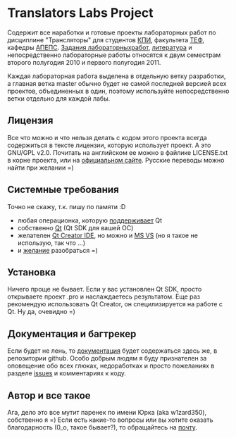 Translators Labs Project
========================

Содержит все наработки и готовые проекты лабораторных работ по дисциплине
"Трансляторы" для студентов [КПИ](http://kpi.ua/), факультета
[ТЕФ](http://tef.kpi.ua/), кафедры [АПЕПС](http://apeps.kpi.ua/). [Задания
лабораторныхработ][labsTasks], [литература][literature] и непосредственно лабораторные работы относятся к
двум семестрам второго полугодия 2010 и первого полугодия 2011. 

Каждая лабораторная работа выделена в отдельную ветку разработки, а
главная ветка master обычно будет не самой последней версией всех проектов,
объединенных в один, поэтому используйте непосредственно ветки отдельно для
каждой лабы.

[labsTasks]:
http://github.com/w1zard350/TranslatorsLabs/wiki/%D0%97%D0%B0%D0%B4%D0%B0%D0%BD%D0%B8%D1%8F-%D0%BB%D0%B0%D0%B1%D0%BE%D1%80%D0%B0%D1%82%D0%BE%D1%80%D0%BD%D1%8B%D1%85-%D1%80%D0%B0%D0%B1%D0%BE%D1%82
[literature]:
http://github.com/w1zard350/TranslatorsLabs/wiki/%D0%9B%D0%B8%D1%82%D0%B5%D1%80%D0%B0%D1%82%D1%83%D1%80%D0%B0


Лицензия
--------

Все что можно и что нельзя делать с кодом этого проекта всегда содержиться в
тексте лицензии, которую использует проект. А это GNU/GPL v2.0. Почитать на
английском ее можно в файлике LICENSE.txt в корне проекта, или на [официальном
сайте](http://www.gnu.org/licenses/gpl-2.0.html). Русские переводы можно найти при желании =)

Системные требования
--------------------

Точно не скажу, т.к. пишу по памяти :D

- любая операционка, которую [поддерживает][platforms] Qt
- собственно [Qt][download] (Qt SDK для вашей ОС)
- желателен [Qt Creator IDE][qtIDE], но можно и [MS VS][msvs] (но я такое не использую, так что ...)
- и [желание][motivation] разобраться =)

[platforms]: http://qt.nokia.com/products/platform/platforms
[download]: http://qt.nokia.com/downloads
[qtIDE]: http://qt.nokia.com/products/developer-tools/developer-tools
[msvs]: http://qt.nokia.com/downloads/visual-studio-add-in
[motivation]:
http://ru.wikipedia.org/wiki/%D0%9C%D0%BE%D1%82%D0%B8%D0%B2%D0%B0%D1%86%D0%B8%D1%8F

Установка
---------

Ничего проще не бывает. Если у вас установлен Qt SDK, просто открываете проект
.pro и наслаждаетесь результатом. Еще раз рекомендую использовать Qt Creator, он
специлизируется на работе с Qt. Ну да, очевидно =)

Документация и багтрекер
------------------------

Если будет не лень, то [документация][docs] будет содержаться здесь же, в репозитории
github. Особо добрым людям я буду признателен за оповещение обо всех глюках,
недоработках и просто пожеланиях в разделе [issues][issues] и комментариях к коду.

[docs]: http://github.com/w1zard350/TranslatorsLabs/wiki
[issues]: http://github.com/w1zard350/TranslatorsLabs/issues

Автор и все такое
-----------------

Ага, дело это все мутит паренек по имени Юрка (aka w1zard350), собственно я =) Если есть
какие-то вопросы или вы хотите оказать благодарность (0_о, такое бывает?), то
обращайтесь на [почту](w1zard350@gmail.com).

